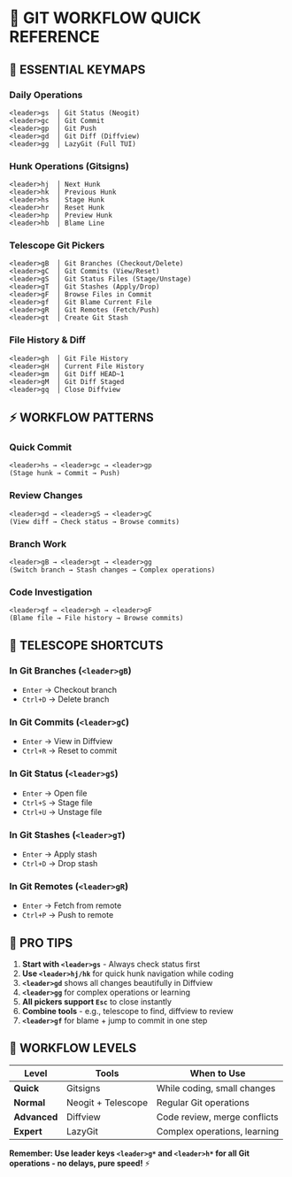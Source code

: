 # 🎯 GIT WORKFLOW QUICK REFERENCE

## 🚀 **ESSENTIAL KEYMAPS**

### **Daily Operations**
```
<leader>gs  │ Git Status (Neogit)
<leader>gc  │ Git Commit
<leader>gp  │ Git Push
<leader>gd  │ Git Diff (Diffview)
<leader>gg  │ LazyGit (Full TUI)
```

### **Hunk Operations (Gitsigns)**
```
<leader>hj  │ Next Hunk
<leader>hk  │ Previous Hunk
<leader>hs  │ Stage Hunk
<leader>hr  │ Reset Hunk
<leader>hp  │ Preview Hunk
<leader>hb  │ Blame Line
```

### **Telescope Git Pickers**
```
<leader>gB  │ Git Branches (Checkout/Delete)
<leader>gC  │ Git Commits (View/Reset)
<leader>gS  │ Git Status Files (Stage/Unstage)
<leader>gT  │ Git Stashes (Apply/Drop)
<leader>gF  │ Browse Files in Commit
<leader>gf  │ Git Blame Current File
<leader>gR  │ Git Remotes (Fetch/Push)
<leader>gt  │ Create Git Stash
```

### **File History & Diff**
```
<leader>gh  │ Git File History
<leader>gH  │ Current File History
<leader>gm  │ Git Diff HEAD~1
<leader>gM  │ Git Diff Staged
<leader>gq  │ Close Diffview
```

## ⚡ **WORKFLOW PATTERNS**

### **Quick Commit**
```
<leader>hs → <leader>gc → <leader>gp
(Stage hunk → Commit → Push)
```

### **Review Changes**
```
<leader>gd → <leader>gS → <leader>gC
(View diff → Check status → Browse commits)
```

### **Branch Work**
```
<leader>gB → <leader>gt → <leader>gg
(Switch branch → Stash changes → Complex operations)
```

### **Code Investigation**
```
<leader>gf → <leader>gh → <leader>gF
(Blame file → File history → Browse commits)
```

## 🎨 **TELESCOPE SHORTCUTS**

### **In Git Branches (`<leader>gB`)**
- `Enter` → Checkout branch
- `Ctrl+D` → Delete branch

### **In Git Commits (`<leader>gC`)**
- `Enter` → View in Diffview
- `Ctrl+R` → Reset to commit

### **In Git Status (`<leader>gS`)**
- `Enter` → Open file
- `Ctrl+S` → Stage file
- `Ctrl+U` → Unstage file

### **In Git Stashes (`<leader>gT`)**
- `Enter` → Apply stash
- `Ctrl+D` → Drop stash

### **In Git Remotes (`<leader>gR`)**
- `Enter` → Fetch from remote
- `Ctrl+P` → Push to remote

## 🌟 **PRO TIPS**

1. **Start with `<leader>gs`** - Always check status first
2. **Use `<leader>hj/hk`** for quick hunk navigation while coding
3. **`<leader>gd`** shows all changes beautifully in Diffview
4. **`<leader>gg`** for complex operations or learning
5. **All pickers support `Esc`** to close instantly
6. **Combine tools** - e.g., telescope to find, diffview to review
7. **`<leader>gf`** for blame + jump to commit in one step

## 🎯 **WORKFLOW LEVELS**

| Level | Tools | When to Use |
|-------|--------|-------------|
| **Quick** | Gitsigns | While coding, small changes |
| **Normal** | Neogit + Telescope | Regular Git operations |
| **Advanced** | Diffview | Code review, merge conflicts |
| **Expert** | LazyGit | Complex operations, learning |

**Remember: Use leader keys `<leader>g*` and `<leader>h*` for all Git operations - no delays, pure speed!** ⚡
